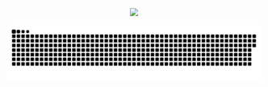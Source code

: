 <p align="center">
  <!-- Header -->
  <img src="https://readme-typing-svg.herokuapp.com/?font=Righteous&size=35&center=true&vCenter=true&width=500&height=70&duration=4000&lines=Hey%2C+Airport_Management_System)" />
</p>

<p align="center">
  <a target="_blank" rel="noopener noreferrer nofollow" href="https://raw.githubusercontent.com/rakibhassan66/rakibhassan66/output/github-contribution-grid-snake-dark.svg">
    <img src="https://raw.githubusercontent.com/ShrekBytes/ShrekBytes/output/github-contribution-grid-snake-dark.svg" alt="Snake animation" />
  </a>
</p>
